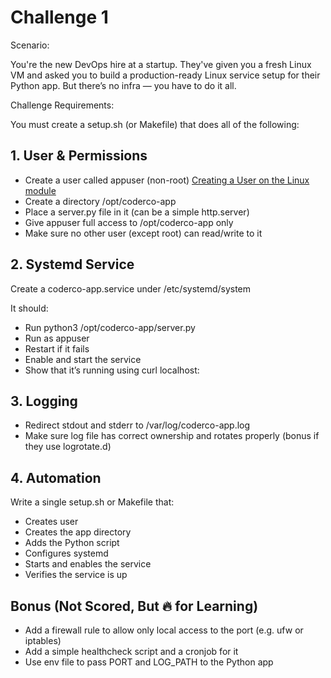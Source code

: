 # Challenge 1

Scenario:

You're the new DevOps hire at a startup. They've given you a fresh Linux VM and asked you to build a production-ready Linux service setup for their Python app. But there’s no infra — you have to do it all.

Challenge Requirements:

You must create a setup.sh (or Makefile) that does all of the following:

## 1. User & Permissions

- Create a user called appuser (non-root) [Creating a User on the Linux module](https://www.skool.com/coderco/classroom/ec5f8606?md=5bef9bc142884deea36ad361bddf8850)
- Create a directory /opt/coderco-app
- Place a server.py file in it (can be a simple http.server)
- Give appuser full access to /opt/coderco-app only
- Make sure no other user (except root) can read/write to it

## 2. Systemd Service

Create a coderco-app.service under /etc/systemd/system

It should:

- Run python3 /opt/coderco-app/server.py
- Run as appuser
- Restart if it fails
- Enable and start the service
- Show that it’s running using curl localhost:<port>

## 3. Logging

- Redirect stdout and stderr to /var/log/coderco-app.log
- Make sure log file has correct ownership and rotates properly (bonus if they use logrotate.d)

## 4. Automation

Write a single setup.sh or Makefile that:

- Creates user
- Creates the app directory
- Adds the Python script
- Configures systemd
- Starts and enables the service
- Verifies the service is up

## Bonus (Not Scored, But 🔥 for Learning)

- Add a firewall rule to allow only local access to the port (e.g. ufw or iptables)
- Add a simple healthcheck script and a cronjob for it
- Use env file to pass PORT and LOG_PATH to the Python app
